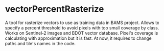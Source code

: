 vectorPercentRasterize
======================
A tool for rasterize vectors to use as training data in BAMS project.
Allows to specify a percent threshold to avoid pixels with too small coverage by class.
Works on Sentinel-2 images and BDOT vector database.
Pixel's coverage is calculating with approximation but it is fast. 
At now, it requires to change paths and tile's names in the code.